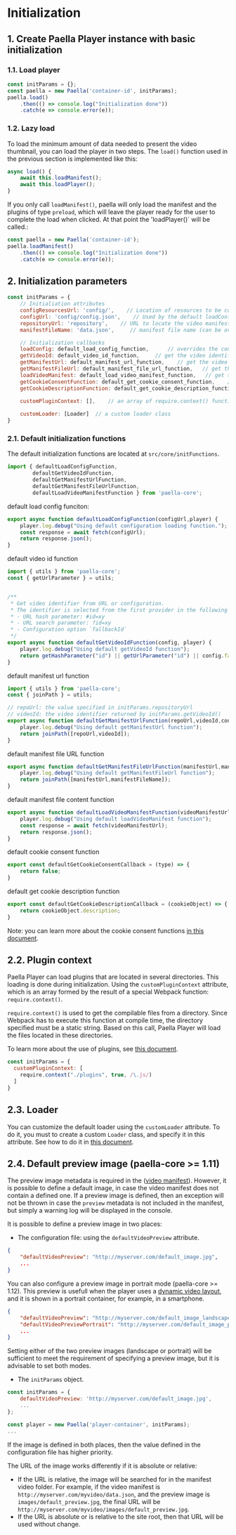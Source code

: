 # Initialization

## 1. Create Paella Player instance with basic initialization
### 1.1. Load player

```javascript
const initParams = {};
const paella = new Paella('container-id', initParams);
paella.load()
    .then(() => console.log("Initialization done"))
    .catch(e => console.error(e));
```

### 1.2. Lazy load

To load the minimum amount of data needed to present the video thumbnail, you can load the player in two steps. The `load()` function used in the previous section is implemented like this:

```javascript
async load() {
    await this.loadManifest();
    await this.loadPlayer();
}
```

If you only call `loadManifest()`, paella will only load the manifest and the plugins of type `preload`, which will leave the player ready for the user to complete the load when clicked. At that point the 'loadPlayer()` will be called.:

```javascript
const paella = new Paella('container-id');
paella.loadManifest()
    .then(() => console.log("Initialization done"))
    .catch(e => console.error(e));
```

## 2. Initialization parameters

```javascript
const initParams = {
    // Initialiation attributes
    configResourcesUrl: 'config/',    // Location of resources to be configured in the config.json file
    configUrl: 'config/config.json',    // Used by the default loadConfig function
    repositoryUrl: 'repository',    // URL to locate the video manifests (see getManifestUrl)
    manifestFileName: 'data.json',     // manifest file name (can be overrided in config.json)

    // Initialization callbacks
    loadConfig: default_load_config_function,      // overrides the config.json file load
    getVideoId: default_video_id_function,     // get the video identifier
    getManifestUrl: default_manifest_url_function,    // get the video manifest url
    getManifestFileUrl: default_manifest_file_url_function,   // get the full manifest file url
    loadVideoManifest: default_load_video_manifest_function,   // get the manifest file content
    getCookieConsentFunction: default_get_cookie_consent_function,    // get cookie consent preferences function
    getCookieDescriptionFunction: default_get_cookie_description_function,    // get cookie description function
  
  	customPluginContext: [],	// an array of require.context() function call results

    customLoader: [Loader]  // a custom loader class
} 
```

### 2.1. Default initialization functions

The default initialization functions are located at `src/core/initFunctions`.

```javascript
import { defaultLoadConfigFunction,
        defaultGetVideoIdFunction,
        defaultGetManifestUrlFunction,
        defaultGetManifestFileUrlFunction,
        defaultLoadVideoManifestFunction } from 'paella-core';

```

default load config funciton:

```javascript
export async function defaultLoadConfigFunction(configUrl,player) {
    player.log.debug("Using default configuration loading function.");
    const response = await fetch(configUrl);
    return response.json();
}
```

default video id function

```javascript
import { utils } from 'paella-core';
const { getUrlParameter } = utils;


/**
 * Get video identifier from URL or configuration.
 * The identifier is selected from the first provider in the following order:
 * - URL hash parameter: #id=xy
 * - URL search parameter: ?id=xy
 * - Configuration option `fallbackId`
 */
export async function defaultGetVideoIdFunction(config, player) {
    player.log.debug("Using default getVideoId function");
    return getHashParameter("id") || getUrlParameter("id") || config.fallbackId;
}
```

default manifest url function

```javascript
import { utils } from 'paella-core';
const { joinPath } = utils;

// repoUrl: the value specified in initParams.repositoryUrl
// videoId: the video identifier returned by initParams.getVideoId()
export async function defaultGetManifestUrlFunction(repoUrl,videoId,config,player) {
    player.log.debug("Using default getManifestUrl function");
    return joinPath([repoUrl,videoId]);
}
```

default manifest file URL function

```javascript
export async function defaultGetManifestFileUrlFunction(manifestUrl,manifestFileName,config,player) {
    player.log.debug("Using default getManifestFileUrl function");
    return joinPath([manifestUrl,manifestFileName]);
}
```

default manifest file content function

```javascript
export async function defaultLoadVideoManifestFunction(videoManifestUrl,config,player) {
    player.log.debug("Using default loadVideoManifest function");
    const response = await fetch(videoManifestUrl);
    return response.json();
}
```

default cookie consent function

```javascript
export const defaultGetCookieConsentCallback = (type) => {
    return false;
}
```

default get cookie description function 

```javascript
export const defaultGetCookieDescriptionCallback = (cookieObject) => {
    return cookieObject.description;
}
```

Note: you can learn more about the cookie consent functions [in this document](cookie_consent.md).

## 2.2. Plugin context

Paella Player can load plugins that are located in several directories. This loading is done during initialization. Using the `customPluginContext` attribute, which is an array formed by the result of a special Webpack function: `require.context()`. 

`require.context()` is used to get the compilable files from a directory. Since Webpack has to execute this function at compile time, the directory specified must be a static string. Based on this call, Paella Player will load the files located in these directories.

To learn more about the use of plugins, see [this document](plugins.md).

```javascript
const initParams = {
  customPluginContext: [
    require.context("./plugins", true, /\.js/)
  ]
}
```

## 2.3. Loader

You can customize the default loader using the `customLoader` attribute. To do it, you must to create a custom `Loader` class, and specify it in this attribute. See how to do it in [this document](loader.md).

## 2.4. Default preview image (paella-core >= 1.11)

The preview image metadata is required in the ([video manifest](video_manifest.md)). However, it is possible to define a default image, in case the video manifest does not contain a defined one. If a preview image is defined, then an exception will not be thrown in case the `preview` metadata is not included in the manifest, but simply a warning log will be displayed in the console.

It is possible to define a preview image in two places:

- The configuration file: using the `defaultVideoPreview` attribute.

```json
{
    "defaultVideoPreview": "http://myserver.com/default_image.jpg",
    ...
}
```

You can also configure a preview image in portrait mode (paella-core >= 1.12). This preview is usefull when the player uses a [dynamic video layout](video_layout.md), and it is shown in a portrait container, for example, in a smartphone.

```json
{
    "defaultVideoPreview": "http://myserver.com/default_image_landscape.jpg",
    "defaultVideoPreviewPortrait": "http://myserver.com/default_image_portrait.jpg",
    ...
}
```

Setting either of the two preview images (landscape or portrait) will be sufficient to meet the requirement of specifying a preview image, but it is advisable to set both modes.

- The `initParams` object.

```js
const initParams = {
    defaultVideoPreview: 'http://myserver.com/default_image.jpg',
    ...
};

const player = new Paella('player-container', initParams);
...
```

If the image is defined in both places, then the value defined in the configuration file has higher priority.

The URL of the image works differently if it is absolute or relative:

- If the URL is relative, the image will be searched for in the manifest video folder. For example, if the video manifest is `http://myserver.com/myvideo/data.json`, and the preview image is `images/default_preview.jpg`, the final URL will be `http://myserver.com/myvideo/images/default_preview.jpg`.
- If the URL is absolute or is relative to the site root, then that URL will be used without change.

